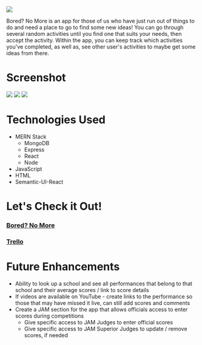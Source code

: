 <img src="https://i.imgur.com/94MZOzLm.png">

Bored? No More is an app for those of us who have just run out of things to do and need a place to go to find some new ideas!  You can go through several random activities until you find one that suits your needs, then accept the activity.  Within the app, you can keep track which activities you've completed, as well as, see other user's activities to maybe get some ideas from there.

# Screenshot

<img src="https://i.imgur.com/bzQYXWql.png">
<img src="https://i.imgur.com/0a2s7sFl.png">
<img src="https://i.imgur.com/zKcyLBll.png">


# Technologies Used

- MERN Stack
    - MongoDB
    - Express
    - React
    - Node
- JavaScript
- HTML
- Semantic-UI-React

# Let's Check it Out!

### [Bored? No More]()
### [Trello](https://trello.com/b/SkgrdA7H/project-3)

# Future Enhancements

- Ability to look up a school and see all performances that belong to that school and their average scores / link to score details
- If videos are available on YouTube - create links to the performance so those that may have missed it live, can still add scores and comments
- Create a JAM section for the app that allows officials access to enter scores during competitions
    - Give specific access to JAM Judges to enter official scores
    - Give specific access to JAM Superior Judges to update / remove scores, if needed